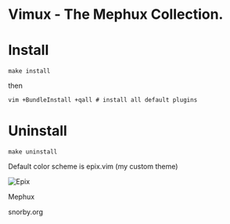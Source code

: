 # Vimux - The Mephux Collection.

# Install

  `make install`

  then

  `vim +BundleInstall +qall # install all default plugins`

# Uninstall

  `make uninstall`

Default color scheme is epix.vim (my custom theme)

![Epix](https://github.com/mephux/vimux/raw/master/vimux.png)

Mephux

snorby.org
